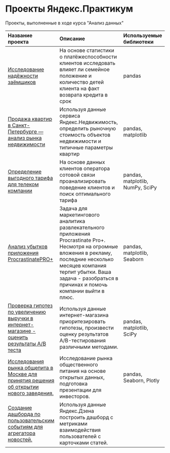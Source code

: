 # Проекты Яндекс.Практикум
Проекты, выполненные в ходе курса "Анализ данных"

| Название проекта | Описание | Используемые библиотеки | 
| :---------------------- | :---------------------- | :---------------------- |
| [Исследование надёжности заёмщиков](https://github.com/Vill19/project_yandex_practicum/tree/main/PROJECT_1) | На основе статистики о платёжеспособности клиентов исследовать влияет ли семейное положение и количество детей клиента на факт возврата кредита в срок | pandas |
| [Продажа квартир в Санкт-Петербурге — анализ рынка недвижимости](https://github.com/Vill19/project_yandex_practicum/tree/main/PROJECT_2) | Используя данные сервиса Яндекс.Недвижимость, определить рыночную стоимость объектов недвижимости и типичные параметры квартир | pandas, matplotlib |
| [Определение выгодного тарифа для телеком компании](https://github.com/Vill19/project_yandex_practicum/tree/main/PROJECT_3) | На основе данных клиентов оператора сотовой связи проанализировать поведение клиентов и поиск оптимального тарифа | pandas, matplotlib, NumPy, SciPy |
| [Анализ убытков приложения ProcrastinatePRO+](https://github.com/Vill19/project_yandex_practicum/tree/main/PROJECT_4) | Задача для маркетингового аналитика развлекательного приложения Procrastinate Pro+. Несмотря на огромные вложения в рекламу, последние несколько месяцев компания терпит убытки. Ваша задача - разобраться в причинах и помочь компании выйти в плюс.| pandas, matplotlib, Seaborn| 
| [Проверка гипотез по увеличению выручки в интернет-магазине - оценить результаты A/B теста](https://github.com/Vill19/project_yandex_practicum/tree/main/PROJECT_5) | Используя данные интернет-магазина приоритезировать гипотезы, произвести оценку результатов A/B-тестирования различными методами.| pandas, matplotlib, SciPy| 
| [Исследования рынка общепита в Москве для принятия решения об открытии нового заведения.](https://github.com/Vill19/project_yandex_practicum/tree/main/PROJECT_6) | Исследование рынка общественного питания на основе открытых данных, подготовка презентации для инвесторов.| pandas, Seaborn, Plotly| 
| [Создание дашборда по пользовательским событиям для агрегатора новостей.](https://github.com/Vill19/project_yandex_practicum/tree/main/PROJECT_7) | Используя данные Яндекс.Дзена построить дашборд с метриками взаимодействия пользователей с карточками статей.| | 